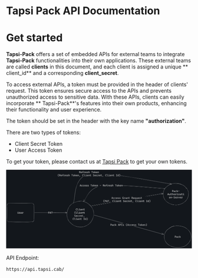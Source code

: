 # Tapsi Pack API Documentation
# Get started

**Tapsi-Pack** offers a set of embedded APIs for external teams to integrate **Tapsi-Pack** functionalities into their
own applications. These external teams are called **clients** in this document, and each client is assigned a unique **
client_id** and a corresponding **client_secret**.

To access external APIs, a token must be provided in the header of clients' request. This token ensures secure access to
the APIs and prevents unauthorized access to sensitive data. With these APIs, clients can easily incorporate **
Tapsi-Pack**'s features into their own products, enhancing their functionality and user experience.

The token should be set in the header with the key name **"authorization"**.

There are two types of tokens:

- Client Secret Token
- User Access Token

To get your token, please contact us at [Tapsi Pack](https://pack.tapsi.ir/landing) to get your own tokens.

![APIs flow](images/pack-external-apis-flow.png)

API Endpoint:

```
https://api.tapsi.cab/
```